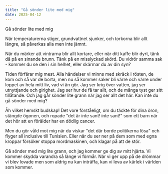 ```yaml
---
title: "Gå sönder lite med mig"
date: 2025-04-12
---
```


Gå sönder lite med mig

När temperaturerna stiger, grundvattnet sjunker, och torkorna blir allt längre, så påverkas alla men inte jämnt.

När du märker att vintrarna blir allt kortare, eller när ditt kaffe blir dyrt, tänk då på en sinande brunn. Tänk på en misslyckad skörd. Du vidrör samma sak - kommer du se den i sin helhet, eller skärmar du av din syn?

Tiden förfärar mig mest. Alla händelser vi minns med skräck i rösten, de kom och så var de borta, men nu så kommer saker bli värre och värre under loppet av hela mitt liv, vad vi än gör. Jag ser krig över vatten, jag ser utnyttjande och girighet. Jag ser hur de få tar allt, och de många tyst ger sitt tillåtande. Och jag går sönder lite grann när jag ser allt det här. Kan inte du gå sönder med mig?

Åh vilket hemskt budskap! Det vore förståeligt, om du täckte för dina öron, stängde ögonen, och ropade "det är inte sant! inte sant!" som ett barn när det hör att en förälder har en dödlig cancer.

Men du gör våld mot mig när du viskar "det där borde politikerna lösa" och flyger all inclusive till Tunisien. Eller när du ser ner på dem som med egna kroppar försöker stoppa mordmaskinen, och klagar på att de stör.

Gå sönder med mig lite grann, och jag kommer ge dig av mitt hjärta. Vi kommer skydda varandra så länge vi förmår. När vi ger upp på de drömmar vi blev lovade men som aldrig nu kan inträffa, kan vi leva av kärlek i världen som kommer. 

